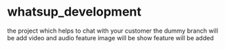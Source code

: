 # whatsup_development
the project which helps to chat with your customer
the dummy branch will be add video and audio feature
image will be show feature will be added

